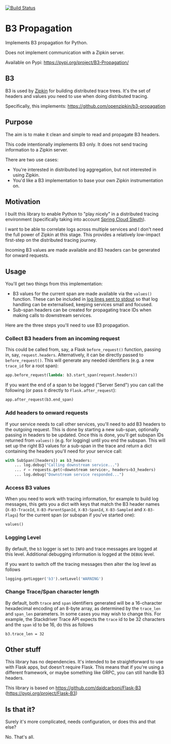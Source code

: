 [![Build Status](https://travis-ci.org/davidcarboni/B3-Propagation.svg?branch=master)](https://travis-ci.org/davidcarboni/B3-Propagation)

# B3 Propagation

Implements B3 propagation for Python.

Does not implement communication with a Zipkin server.

Available on Pypi: https://pypi.org/project/B3-Propagation/

## B3

B3 is used by [Zipkin](http://zipkin.io/) for building distributed trace trees.
It's the set of headers and values you need to use when doing distributed tracing.

Specifically, this implements: https://github.com/openzipkin/b3-propagation

## Purpose

The aim is to make it clean and simple to read and propagate B3 headers.

This code intentionally implements B3 only. 
It does not send tracing information to a Zipkin server.

There are two use cases:

 * You're interested in distributed log aggregation, but not interested in using Zipkin.
 * You'd like a B3 implementation to base your own Zipkin instrumentation on.

## Motivation

I built this library to enable Python to "play nicely" in a distributed tracing environment 
(specifically taking into account [Spring Cloud Sleuth](https://cloud.spring.io/spring-cloud-sleuth/)).

I want to be able to correlate logs across multiple services and
I don't need the full power of Zipkin at this stage.
This provides a relatively low-impact first-step on the distributed tracing journey.

Incoming B3 values are made available and B3 headers can be generated for onward requests.


## Usage

You'll get two things from this implementation:

 * B3 values for the current span are made available via the `values()` function. 
 These can be included in [log lines sent to stdout](https://12factor.net/logs) 
 so that log handling can be externalised, keeping services small and focused.
 * Sub-span headers can be created 
 for propagating trace IDs when making calls to downstream services.

Here are the three steps you'll need to use B3 propagation.

### Collect B3 headers from an incoming request

This could be called from, say, a Flask `before_request()` function, 
passing in, say, `request.headers`.
Alternatively, it can be directly passed to `before_request()`. 
This will generate any needed identifiers 
(e.g. a new `trace_id` for a root span):

```python
app.before_request(lambda: b3.start_span(request.headers))
```

If you want the end of a span to be logged ("Server Send")
you can call the following (or pass it directly to `Flask.after_request`):

```python
app.after_request(b3.end_span)
```

### Add headers to onward requests

If your service needs to call other services, 
you'll need to add B3 headers to the outgoing request.
This is done by starting a new sub-span, optionally passing in headers to be updated.
Once this is done, you'll get subspan IDs returned from `values()`
(e.g. for logging) until you end the subspan.
This will set up the right B3 values for a sub-span in the trace
and return a dict containing the headers you'll need for your service call:

```python
with SubSpan([headers]) as b3_headers:
    ... log.debug("Calling downstream service...")
    ... r = requests.get(<downstream service>, headers=b3_headers)
    ... log.debug("Downstream service responded...")
```

### Access B3 values 

When you need to work with tracing information, for example to build log messages, 
this gets you a dict with keys that match the B3 header names 
(`X-B3-TraceId`, `X-B3-ParentSpanId`, `X-B3-SpanId`, `X-B3-Sampled` and `X-B3-Flags`) for the current span (or subspan if you've started one): 

```python
values()
``` 

### Logging Level

By default, the `b3` logger is set to `INFO` and trace messages are logged at this level. 
Additional debugging information is logged at the `DEBUG` level. 

If you want to switch off the tracing messages then alter the log level as follows 

```python
logging.getLogger('b3').setLevel('WARNING')
```

### Change Trace/Span character length

By default, both `trace` and `span` identifiers generated will be a 16-character hexadecimal encoding of an 8-byte array, as determined by the `trace_len` and `span_len` parameters.
In some cases you may wish to change this. 
For example, the Stackdriver Trace API expects the `trace` id to be 32 characters and the `span` id to be 16, do this as follows
```
b3.trace_len = 32
```

## Other stuff

This library has no dependencies.
It's intended to be straightforward to use with Flask apps, but doesn't require Flask.
This means that if you're using a different framework, or maybe something like GRPC, you can still handle B3 headers.

This library is based on https://github.com/daidcarboni/Flask-B3 (https://pypi.org/project/Flask-B3)


## Is that it?

Surely it's more complicated, needs configuration, or does this and that else?

No. That's all. 

